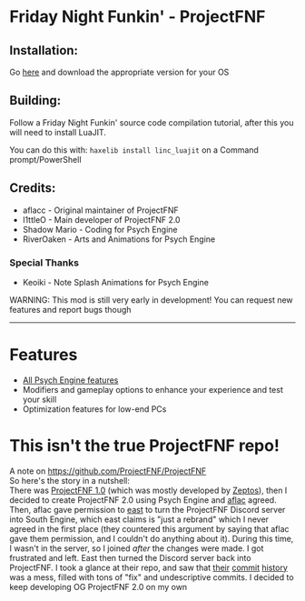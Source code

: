 # Friday Night Funkin' - ProjectFNF

## Installation:

Go [here](https://github.com/l1ttleO/ProjectFNF/releases/latest) and download the appropriate version for your OS

## Building: 
Follow a Friday Night Funkin' source code compilation tutorial, after this you will need to install LuaJIT.

You can do this with: `haxelib install linc_luajit` on a Command prompt/PowerShell

## Credits:
* aflacc - Original maintainer of ProjectFNF
* l1ttleO - Main developer of ProjectFNF 2.0
* Shadow Mario - Coding for Psych Engine
* RiverOaken - Arts and Animations for Psych Engine

### Special Thanks
* Keoiki - Note Splash Animations for Psych Engine

WARNING: This mod is still very early in development! You can request new features and report bugs though
_____________________________________

# Features

* [All Psych Engine features](https://github.com/ShadowMario/FNF-PsychEngine/tree/0.4.2#features)
* Modifiers and gameplay options to enhance your experience and test your skill
* Optimization features for low-end PCs
  
# This isn't the true ProjectFNF repo!
  
A note on https://github.com/ProjectFNF/ProjectFNF  
So here's the story in a nutshell:  
There was [ProjectFNF 1.0](https://github.com/aflacc/ProjectFNF) (which was mostly developed by [Zeptos](https://github.com/MagnusStrom)), then I decided to create ProjectFNF 2.0 using Psych Engine and [aflac](https://github.com/aflacc) agreed. Then, aflac gave permission to [east](https://github.com/EastDeveloper) to turn the ProjectFNF Discord server into South Engine, which east claims is "just a rebrand" which I never agreed in the first place (they countered this argument by saying that aflac gave them permission, and I couldn't do anything about it). During this time, I wasn't in the server, so I joined *after* the changes were made. I got frustrated and left. East then turned the Discord server back into ProjectFNF. I took a glance at their repo, and saw that [their](https://user-images.githubusercontent.com/61277953/139134145-e878d519-c6a6-4a9f-9df1-eb301ca17ad9.png) [commit](https://user-images.githubusercontent.com/61277953/139134360-4e1edca7-aa93-4ffd-aec2-1bffeebd3f6d.png) [history](https://user-images.githubusercontent.com/61277953/139279406-e0275609-a95a-4d55-867f-c3ad8bcc3aff.png)
was a mess, filled with tons of "fix" and undescriptive commits. I decided to keep developing OG ProjectFNF 2.0 on my own
